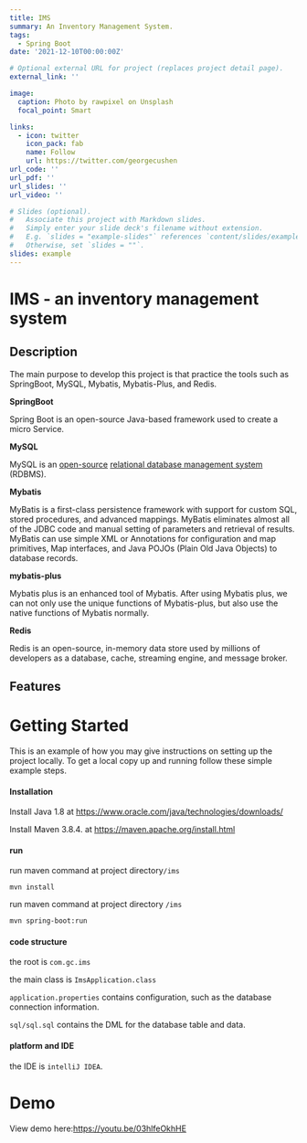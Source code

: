 ```yaml
---
title: IMS
summary: An Inventory Management System.
tags:
  - Spring Boot
date: '2021-12-10T00:00:00Z'

# Optional external URL for project (replaces project detail page).
external_link: ''

image:
  caption: Photo by rawpixel on Unsplash
  focal_point: Smart

links:
  - icon: twitter
    icon_pack: fab
    name: Follow
    url: https://twitter.com/georgecushen
url_code: ''
url_pdf: ''
url_slides: ''
url_video: ''

# Slides (optional).
#   Associate this project with Markdown slides.
#   Simply enter your slide deck's filename without extension.
#   E.g. `slides = "example-slides"` references `content/slides/example-slides.md`.
#   Otherwise, set `slides = ""`.
slides: example
---
```


# IMS - an inventory management system

## Description

The main purpose to develop this project is that practice the tools such as SpringBoot, MySQL, Mybatis, Mybatis-Plus, and Redis.

**SpringBoot**

Spring Boot is an open-source Java-based framework used to create a micro Service.

**MySQL**

MySQL is an [open-source](https://en.wikipedia.org/wiki/Open-source_software) [relational database management system](https://en.wikipedia.org/wiki/Relational_database_management_system) (RDBMS).

**Mybatis**

MyBatis is a first-class persistence framework with support for custom SQL, stored procedures, and advanced mappings. MyBatis eliminates almost all of the JDBC code and manual setting of parameters and retrieval of results. MyBatis can use simple XML or Annotations for configuration and map primitives, Map interfaces, and Java POJOs (Plain Old Java Objects) to database records.

**mybatis-plus**

Mybatis plus is an enhanced tool of Mybatis. After using Mybatis plus, we can not only use the unique functions of Mybatis-plus, but also use the native functions of Mybatis normally. 

**Redis**

Redis is an open-source, in-memory data store used by millions of developers as a database, cache, streaming engine, and message broker.



## Features



# Getting Started

This is an example of how you may give instructions on setting up the project locally. To get a local copy up and running follow these simple example steps.

#### Installation

Install Java 1.8 at https://www.oracle.com/java/technologies/downloads/

Install Maven 3.8.4. at https://maven.apache.org/install.html

#### run

run maven command at project directory`/ims`  

```shell
mvn install
```

run maven command at project directory `/ims`

```bash
mvn spring-boot:run
```

#### code structure

the root is `com.gc.ims`

the main class is `ImsApplication.class`

`application.properties` contains configuration, such as the database connection information.

`sql/sql.sql` contains the DML for the database table and data.

#### platform and IDE

the IDE is `intelliJ IDEA`.



# Demo

View demo here:https://youtu.be/03hlfeOkhHE

